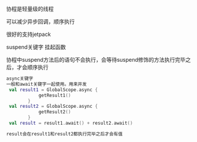 协程是轻量级的线程

可以减少异步回调，顺序执行

很好的支持jetpack

suspend关键字 挂起函数

协程中suspend方法后的语句不会执行，会等待suspend修饰的方法执行完毕之后，才会顺序执行

```kotlin
async关键字
一般和await关键字一起使用。用来并发
 val result1 = GlobalScope.async {
            getResult1()
        }
 val result2 = GlobalScope.async {
            getResult2()
        }
 val result = result1.await() + result2.await()

result会在result1和result2都执行完毕之后才会有值
```